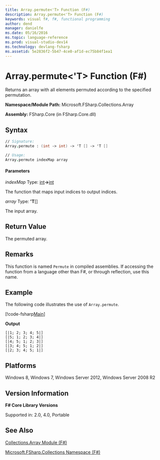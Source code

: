 ```yaml
---
title: Array.permute<'T> Function (F#)
description: Array.permute<'T> Function (F#)
keywords: visual f#, f#, functional programming
author: dend
manager: danielfe
ms.date: 05/16/2016
ms.topic: language-reference
ms.prod: visual-studio-dev14
ms.technology: devlang-fsharp
ms.assetid: 5e2836f2-5b47-4ce0-af1d-ec75b84f1ea1 
---
```


# Array.permute<'T> Function (F#)

Returns an array with all elements permuted according to the specified permutation.

**Namespace/Module Path:** Microsoft.FSharp.Collections.Array

**Assembly:** FSharp.Core (in FSharp.Core.dll)


## Syntax

```fsharp
// Signature:
Array.permute : (int -> int) -> 'T [] -> 'T []

// Usage:
Array.permute indexMap array
```

#### Parameters
*indexMap*
Type: [int](https://msdn.microsoft.com/library/025d5455-3622-4ea5-9573-3ecbd4ee1375)**-&gt;**[int](https://msdn.microsoft.com/library/025d5455-3622-4ea5-9573-3ecbd4ee1375)


The function that maps input indices to output indices.


*array*
Type: **'T**[[]](https://msdn.microsoft.com/library/def20292-9aae-4596-9275-b94e594f8493)


The input array.

## Return Value

The permuted array.

## Remarks
This function is named `Permute` in compiled assemblies. If accessing the function from a language other than F#, or through reflection, use this name.

## Example

The following code illustrates the use of `Array.permute`.

[!code-fsharp[Main](~/samples/snippets/fsharp/arrays/snippet34.fs)]

**Output**

```
[|1; 2; 3; 4; 5|]
[|5; 1; 2; 3; 4|]
[|4; 5; 1; 2; 3|]
[|3; 4; 5; 1; 2|]
[|2; 3; 4; 5; 1|]
```

## Platforms
Windows 8, Windows 7, Windows Server 2012, Windows Server 2008 R2

## Version Information
**F# Core Library Versions**

Supported in: 2.0, 4.0, Portable

## See Also
[Collections.Array Module &#40;F&#35;&#41;](Collections.Array-Module-%5BFSharp%5D.md)

[Microsoft.FSharp.Collections Namespace &#40;F&#35;&#41;](Microsoft.FSharp.Collections-Namespace-%5BFSharp%5D.md)